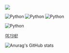 
<a href="버튼을 눌렀을 때 이동할 링크" target="_blank"><img src="https://img.shields.io/badge/teee-9cf?style=?style=for-the-badge&logo=appveyor&logo=42&logoColor=9cf"/></a>

<img alt="Python" src ="https://img.shields.io/badge/Python-3776AB.svg?&style=for-the-badge&logo=Python&logoColor=white"/> <img alt="Python" src ="https://img.shields.io/badge/Java-007396.svg?&style=for-the-badge&logo=Java&logoColor=white"/>
<img alt="Python" src ="https://img.shields.io/badge/Spring-6DB33F.svg?&style=for-the-badge&logo=Spring&logoColor=white"/>

<img alt="Python" src ="https://img.shields.io/badge/Spring-6DB33F.svg?&style=for-the-badge&logo=Spring&logoColor=white"/>

<a href="버튼을 눌렀을 때 이동할 링크" target="_blank">여기에!</a>




![Anurag's GitHub stats](https://github-readme-stats.vercel.app/api?username=danaKim-dokyung&show_icons=true&theme=prussian)

<!--
**danaKim-dokyung/danaKim-dokyung** is a ✨ _special_ ✨ repository because its `README.md` (this file) appears on your GitHub profile.

Here are some ideas to get you started:

- 🔭 I’m currently working on ...
- 🌱 I’m currently learning ...
- 👯 I’m looking to collaborate on ...
- 🤔 I’m looking for help with ...
- 💬 Ask me about ...
- 📫 How to reach me: ...
- 😄 Pronouns: ...
- ⚡ Fun fact: ...
-->
